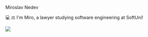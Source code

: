 Miroslav Nedev

💻 ⚖ I'm Miro, a lawyer studying software engineering at SoftUni!





<div style="display: flex; align-items: center;">
  <div style="flex: 1;">
    <img src="https://github-readme-stats.vercel.app/api/top-langs/?username=pylapp&layout=compact&theme=dark">
  </div>
  <div style="flex: 2;">

  </div>
</div>
